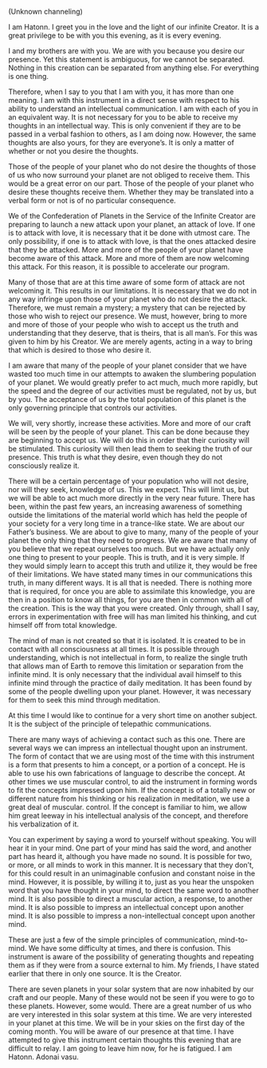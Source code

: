 <p class="channel-type">(Unknown channeling)</p>
<p>I am Hatonn. I greet you in the love and the light of our infinite Creator. It is a great privilege to be with you this evening, as it is every evening.</p>
<p>I and my brothers are with you. We are with you because you desire our presence. Yet this statement is ambiguous, for we cannot be separated. Nothing in this creation can be separated from anything else. For everything is one thing.</p>
<p>Therefore, when I say to you that I am with you, it has more than one meaning. I am with this instrument in a direct sense with respect to his ability to understand an intellectual communication. I am with each of you in an equivalent way. It is not necessary for you to be able to receive my thoughts in an intellectual way. This is only convenient if they are to be passed in a verbal fashion to others, as I am doing now. However, the same thoughts are also yours, for they are everyone’s. It is only a matter of whether or not you desire the thoughts.</p>
<p>Those of the people of your planet who do not desire the thoughts of those of us who now surround your planet are not obliged to receive them. This would be a great error on our part. Those of the people of your planet who desire these thoughts receive them. Whether they may be translated into a verbal form or not is of no particular consequence.</p>
<p>We of the Confederation of Planets in the Service of the Infinite Creator are preparing to launch a new attack upon your planet, an attack of love. If one is to attack with love, it is necessary that it be done with utmost care. The only possibility, if one is to attack with love, is that the ones attacked desire that they be attacked. More and more of the people of your planet have become aware of this attack. More and more of them are now welcoming this attack. For this reason, it is possible to accelerate our program.</p>
<p>Many of those that are at this time aware of some form of attack are not welcoming it. This results in our limitations. It is necessary that we do not in any way infringe upon those of your planet who do not desire the attack. Therefore, we must remain a mystery; a mystery that can be rejected by those who wish to reject our presence. We must, however, bring to more and more of those of your people who wish to accept us the truth and understanding that they deserve, that is theirs, that is all man’s. For this was given to him by his Creator. We are merely agents, acting in a way to bring that which is desired to those who desire it.</p>
<p>I am aware that many of the people of your planet consider that we have wasted too much time in our attempts to awaken the slumbering population of your planet. We would greatly prefer to act much, much more rapidly, but the speed and the degree of our activities must be regulated, not by us, but by you. The acceptance of us by the total population of this planet is the only governing principle that controls our activities.</p>
<p>We will, very shortly, increase these activities. More and more of our craft will be seen by the people of your planet. This can be done because they are beginning to accept us. We will do this in order that their curiosity will be stimulated. This curiosity will then lead them to seeking the truth of our presence. This truth is what they desire, even though they do not consciously realize it.</p>
<p>There will be a certain percentage of your population who will not desire, nor will they seek, knowledge of us. This we expect. This will limit us, but we will be able to act much more directly in the very near future. There has been, within the past few years, an increasing awareness of something outside the limitations of the material world which has held the people of your society for a very long time in a trance-like state. We are about our Father’s business. We are about to give to many, many of the people of your planet the only thing that they need to progress. We are aware that many of you believe that we repeat ourselves too much. But we have actually only one thing to present to your people. This is truth, and it is very simple. If they would simply learn to accept this truth and utilize it, they would be free of their limitations. We have stated many times in our communications this truth, in many different ways. It is all that is needed. There is nothing more that is required, for once you are able to assimilate this knowledge, you are then in a position to know all things, for you are then in common with all of the creation. This is the way that you were created. Only through, shall I say, errors in experimentation with free will has man limited his thinking, and cut himself off from total knowledge.</p>
<p>The mind of man is not created so that it is isolated. It is created to be in contact with all consciousness at all times. It is possible through understanding, which is not intellectual in form, to realize the single truth that allows man of Earth to remove this limitation or separation from the infinite mind. It is only necessary that the individual avail himself to this infinite mind through the practice of daily meditation. It has been found by some of the people dwelling upon your planet. However, it was necessary for them to seek this mind through meditation.</p>
<p>At this time I would like to continue for a very short time on another subject. It is the subject of the principle of telepathic communications.</p>
<p>There are many ways of achieving a contact such as this one. There are several ways we can impress an intellectual thought upon an instrument. The form of contact that we are using most of the time with this instrument is a form that presents to him a concept, or a portion of a concept. He is able to use his own fabrications of language to describe the concept. At other times we use muscular control, to aid the instrument in forming words to fit the concepts impressed upon him. If the concept is of a totally new or different nature from his thinking or his realization in meditation, we use a great deal of muscular. control. If the concept is familiar to him, we allow him great leeway in his intellectual analysis of the concept, and therefore his verbalization of it.</p>
<p>You can experiment by saying a word to yourself without speaking. You will hear it in your mind. One part of your mind has said the word, and another part has heard it, although you have made no sound. It is possible for two, or more, or all minds to work in this manner. It is necessary that they don’t, for this could result in an unimaginable confusion and constant noise in the mind. However, it is possible, by willing it to, just as you hear the unspoken word that you have thought in your mind, to direct the same word to another mind. It is also possible to direct a muscular action, a response, to another mind. It is also possible to impress an intellectual concept upon another mind. It is also possible to impress a non-intellectual concept upon another mind.</p>
<p>These are just a few of the simple principles of communication, mind-to-mind. We have some difficulty at times, and there is confusion. This instrument is aware of the possibility of generating thoughts and repeating them as if they were from a source external to him. My friends, I have stated earlier that there in only one source. It is the Creator.</p>
<p>There are seven planets in your solar system that are now inhabited by our craft and our people. Many of these would not be seen if you were to go to these planets. However, some would. There are a great number of us who are very interested in this solar system at this time. We are very interested in your planet at this time. We will be in your skies on the first day of the coming month. You will be aware of our presence at that time. I have attempted to give this instrument certain thoughts this evening that are difficult to relay. I am going to leave him now, for he is fatigued. I am Hatonn. Adonai vasu.</p>
